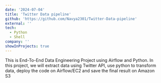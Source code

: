 ```yaml
---
date: '2024-07-04'
title: 'Twitter Data pipeline'
github: 'https://github.com/Navya2301/Twitter-Data-pipeline'
external: ''
tech:
  - Python
  - Shell
company: ''
showInProjects: true
---
```

This is End-To-End Data Engineering Project using Airflow and Python. In this project, we will extract data using Twitter API, use python to transform data, deploy the code on Airflow/EC2 and save the final result on Amazon S3

